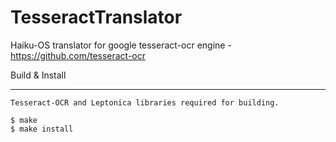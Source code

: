 TesseractTranslator
===================

Haiku-OS translator for google tesseract-ocr engine - https://github.com/tesseract-ocr


Build & Install
_______________

    Tesseract-OCR and Leptonica libraries required for building.
    
    $ make
    $ make install
    
